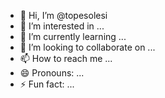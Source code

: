 - 👋 Hi, I’m @topesolesi
- 👀 I’m interested in ...
- 🌱 I’m currently learning ...
- 💞️ I’m looking to collaborate on ...
- 📫 How to reach me ...
- 😄 Pronouns: ...
- ⚡ Fun fact: ...

<!---
topesolesi/topesolesi is a ✨ special ✨ repository because its `README.md` (this file) appears on your GitHub profile.
You can click the Preview link to take a look at your changes.
--->
